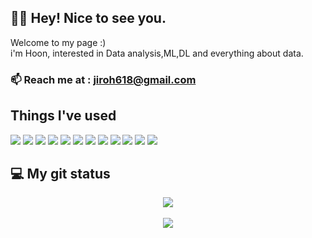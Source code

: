 
<h2>🤟🏻 Hey! Nice to see you. </h2> 
Welcome to my page :) <br>
i'm Hoon, interested in Data analysis,ML,DL and everything about data.

### 📫  Reach me at : jiroh618@gmail.com

<h2>Things I've used </h2>  
<p>
 <img src="https://img.shields.io/badge/Python-3776AB?style=flat-square&logo=Python&logoColor=white"/> <img src="https://img.shields.io/badge/NumPy-013243?style=flat-square&logo=NumPy&logoColor=white"/> <img src="https://img.shields.io/badge/pandas-150458?style=flat-square&logo=pandas&logoColor=white"/> <img src ="https://img.shields.io/badge/TensorFlow-FF6F00?style=flat-square&logo=tensorflow&logoColor=white"/> <img src="https://img.shields.io/badge/Keras-D00000?style=flat-square&logo=Keras&logoColor=white"/> <img src="https://img.shields.io/badge/PyTorch-EE4C2C?style=flat-square&logo=PyTorch&logoColor=white"/> <img src="https://img.shields.io/badge/AWS-232F3E?style=flat-square&logo=AmazonAWS&logoColor=white"/>
<img src="https://img.shields.io/badge/Java-007396?style=flat-square&logo=Java&logoColor=white"/> <img src="https://img.shields.io/badge/MongoDB-47A248?style=flat-square&logo=MongoDB&logoColor=white"/> <img src="https://img.shields.io/badge/HTML5-E34F26?style=flat-square&logo=HTML5&logoColor=white"/> <img src="https://img.shields.io/badge/Javascript-F7DF1E?style=flat-square&logo=Javascript&logoColor=white"/> <img src="https://img.shields.io/badge/CSS3-1572B6?style=flat-square&logo=CSS3&logoColor=white"/> 
<br>
<h2>  💻 My git status</h2>
<div align="center"> 
<img src= "https://github-readme-stats.vercel.app/api?username=jiroh1&theme=great-gatsby&show_icons=true" >
<!-- ![Hoon's GitHub stats](https://github-readme-stats.vercel.app/api?username=jiroh1&theme=great-gatsby&show_icons=true)   -->
<br>
<br>
  <a href="https://hits.seeyoufarm.com"><img src="https://hits.seeyoufarm.com/api/count/incr/badge.svg?url=https://github.com/jiroh1&count_bg=%23EEA119&title_bg=%BLACK&icon=github.svg&icon_color=%23E1DEDE&title=hits&edge_flat=false"/></a>
</div>
